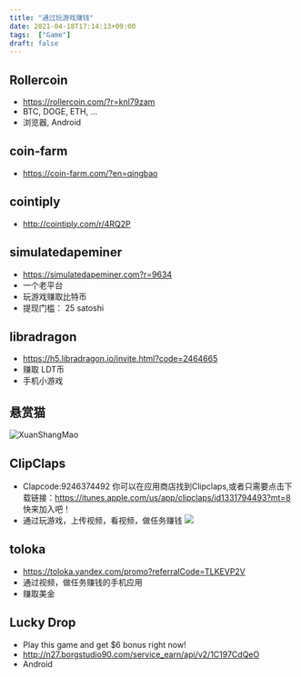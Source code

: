 ```yaml
---
title: "通过玩游戏赚钱"
date: 2021-04-18T17:14:13+09:00
tags:  ["Game"]
draft: false
---
```


## Rollercoin
- https://rollercoin.com/?r=knl79zam
- BTC, DOGE, ETH, ...
- 浏览器, Android

## coin-farm
- https://coin-farm.com/?en=qingbao

## cointiply
- http://cointiply.com/r/4RQ2P

## simulatedapeminer
- https://simulatedapeminer.com?r=9634
- 一个老平台
- 玩游戏赚取比特币
- 提现门槛： 25 satoshi

## libradragon
- https://h5.libradragon.io/invite.html?code=2464665 
- 赚取 LDT币
- 手机小游戏

## 悬赏猫
![XuanShangMao](https://cdn.jsdelivr.net/gh/yubaoliu/assets@image/XuanShangMao.png)

## ClipClaps
-  Clapcode:9246374492 你可以在应用商店找到Clipclaps,或者只需要点击下载链接：https://itunes.apple.com/us/app/clipclaps/id1331794493?mt=8 快来加入吧！
- 通过玩游戏，上传视频，看视频，做任务赚钱
![](https://cdn.jsdelivr.net/gh/yubaoliu/assets@image/image-20210427210758888.png)

## toloka
- https://toloka.yandex.com/promo?referralCode=TLKEVP2V
- 通过视频，做任务赚钱的手机应用
- 赚取美金

##  Lucky Drop
- Play this game and get $6 bonus right now!
- http://n27.borgstudio90.com/service_earn/api/v2/1C197CdQeO
- Android

